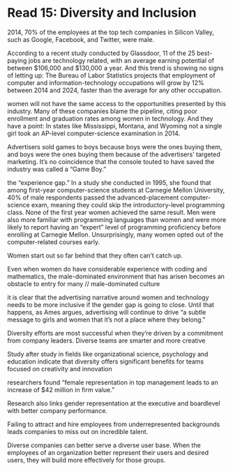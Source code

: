 # Read 15: Diversity and Inclusion

2014, 70% of the employees at the top tech companies in Silicon Valley, such as Google, Facebook, and Twitter, were male.

According to a recent study conducted by Glassdoor, 11 of the 25 best-paying jobs are technology related, with an average earning potential of between $106,000 and $130,000 a year. And this trend is showing no signs of letting up: The Bureau of Labor Statistics projects that employment of computer and information-technology occupations will grow by 12% between 2014 and 2024, faster than the average for any other occupation.

women will not have the same access to the opportunities presented by this industry. Many of these companies blame the pipeline, citing poor enrollment and graduation rates among women in technology. And they have a point: In states like Mississippi, Montana, and Wyoming not a single girl took an AP-level computer-science examination in 2014.

Advertisers sold games to boys because boys were the ones buying them, and boys were the ones buying them because of the advertisers’ targeted marketing. It’s no coincidence that the console touted to have saved the industry was called a “Game Boy.”

the “experience gap.” In a study she conducted in 1995, she found that among first-year computer-science students at Carnegie Mellon University, 40% of male respondents passed the advanced-placement computer-science exam, meaning they could skip the introductory-level programming class. None of the first year women achieved the same result. Men were also more familiar with programming languages than women and were more likely to report having an “expert” level of programming proficiency before enrolling at Carnegie Mellon. Unsurprisingly, many women opted out of the computer-related courses early.

Women start out so far behind that they often can’t catch up.

Even when women do have considerable experience with coding and mathematics, the male-dominated environment that has arisen becomes an obstacle to entry for many // male-dominated culture 

it is clear that the advertising narrative around women and technology needs to be more inclusive if the gender gap is going to close. Until that happens, as Ames argues, advertising will continue to drive “a subtle message to girls and women that it’s not a place where they belong.”

Diversity efforts are most successful when they’re driven by a commitment from company leaders. 
Diverse teams are smarter and more creative 

Study after study in fields like organizational science, psychology and education indicate that diversity offers significant benefits for teams focused on creativity and innovation

researchers found “female representation in top management leads to an increase of $42 million in firm value.”

Research also links gender representation at the executive and boardlevel with better company performance. 

Failing to attract and hire employees from underrepresented backgrounds leads companies to miss out on incredible talent.

Diverse companies can better serve a diverse user base.
When the employees of an organization better represent their users and desired users, they will build more effectively for those groups. 